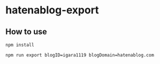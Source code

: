 # hatenablog-export

## How to use

```
npm install

npm run export blogID=igara1119 blogDomain=hatenablog.com
```
